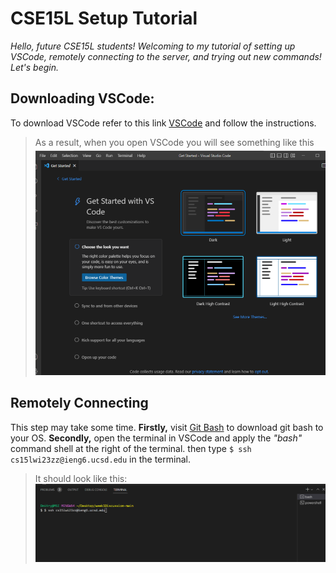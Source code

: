 # CSE15L Setup Tutorial
*Hello, future CSE15L students! Welcoming to my tutorial of setting up VSCode, remotely connecting to the server, and trying out new commands! Let's begin.*
## Downloading VSCode:
To download VSCode refer to this link [VSCode](https://code.visualstudio.com/) and follow the instructions.
>As a result, when you open VSCode you will see something like this 
![Image1](VSCode1stPage.png)
## Remotely Connecting
This step may take some time. **Firstly,** visit [Git Bash](https://gitforwindows.org/) to download git bash to your OS. **Secondly,** open the terminal in VSCode and apply  the _"bash"_ command shell at the right of the terminal. then type `$ ssh cs15lwi23zz@ieng6.ucsd.edu` in the terminal.
>It should look like this:
![Image2](VSCodeTerminalSSH.png)
